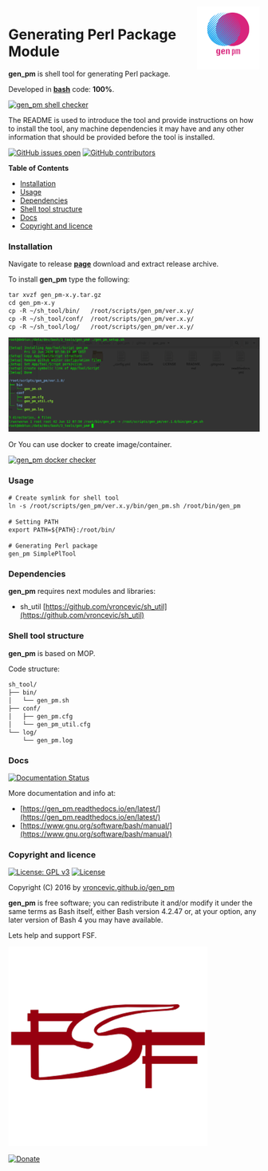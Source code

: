 <img align="right" src="https://raw.githubusercontent.com/vroncevic/gen_pm/dev/docs/gen_pm_logo.png" width="25%">

# Generating Perl Package Module

**gen_pm** is shell tool for generating Perl package.

Developed in **[bash](https://en.wikipedia.org/wiki/Bash_(Unix_shell))** code: **100%**.

[![gen_pm shell checker](https://github.com/vroncevic/gen_pm/workflows/gen_pm%20shell%20checker/badge.svg)](https://github.com/vroncevic/gen_pm/actions?query=workflow%3A%22gen_pm+shell+checker%22)

The README is used to introduce the tool and provide instructions on
how to install the tool, any machine dependencies it may have and any
other information that should be provided before the tool is installed.

[![GitHub issues open](https://img.shields.io/github/issues/vroncevic/gen_pm.svg)](https://github.com/vroncevic/gen_pm/issues) [![GitHub contributors](https://img.shields.io/github/contributors/vroncevic/gen_pm.svg)](https://github.com/vroncevic/gen_pm/graphs/contributors)

<!-- START doctoc generated TOC please keep comment here to allow auto update -->
<!-- DON'T EDIT THIS SECTION, INSTEAD RE-RUN doctoc TO UPDATE -->
**Table of Contents**

- [Installation](#installation)
- [Usage](#usage)
- [Dependencies](#dependencies)
- [Shell tool structure](#shell-tool-structure)
- [Docs](#docs)
- [Copyright and licence](#copyright-and-licence)

<!-- END doctoc generated TOC please keep comment here to allow auto update -->

### Installation

Navigate to release **[page](https://github.com/vroncevic/gen_pm/releases)** download and extract release archive.

To install **gen_pm** type the following:

```
tar xvzf gen_pm-x.y.tar.gz
cd gen_pm-x.y
cp -R ~/sh_tool/bin/   /root/scripts/gen_pm/ver.x.y/
cp -R ~/sh_tool/conf/  /root/scripts/gen_pm/ver.x.y/
cp -R ~/sh_tool/log/   /root/scripts/gen_pm/ver.x.y/
```

![alt tag](https://raw.githubusercontent.com/vroncevic/gen_pm/dev/docs/setup_tree.png)

Or You can use docker to create image/container.

[![gen_pm docker checker](https://github.com/vroncevic/gen_pm/workflows/gen_pm%20docker%20checker/badge.svg)](https://github.com/vroncevic/gen_pm/actions?query=workflow%3A%22gen_pm+docker+checker%22)

### Usage

```
# Create symlink for shell tool
ln -s /root/scripts/gen_pm/ver.x.y/bin/gen_pm.sh /root/bin/gen_pm

# Setting PATH
export PATH=${PATH}:/root/bin/

# Generating Perl package
gen_pm SimplePlTool
```

### Dependencies

**gen_pm** requires next modules and libraries:
* sh_util [https://github.com/vroncevic/sh_util](https://github.com/vroncevic/sh_util)

### Shell tool structure

**gen_pm** is based on MOP.

Code structure:
```
sh_tool/
├── bin/
│   └── gen_pm.sh
├── conf/
│   ├── gen_pm.cfg
│   └── gen_pm_util.cfg
└── log/
    └── gen_pm.log
```

### Docs

[![Documentation Status](https://readthedocs.org/projects/gen_pm/badge/?version=latest)](https://gen_pm.readthedocs.io/projects/gen_pm/en/latest/?badge=latest)

More documentation and info at:
* [https://gen_pm.readthedocs.io/en/latest/](https://gen_pm.readthedocs.io/en/latest/)
* [https://www.gnu.org/software/bash/manual/](https://www.gnu.org/software/bash/manual/)

### Copyright and licence

[![License: GPL v3](https://img.shields.io/badge/License-GPLv3-blue.svg)](https://www.gnu.org/licenses/gpl-3.0) [![License](https://img.shields.io/badge/License-Apache%202.0-blue.svg)](https://opensource.org/licenses/Apache-2.0)

Copyright (C) 2016 by [vroncevic.github.io/gen_pm](https://vroncevic.github.io/gen_pm)

**gen_pm** is free software; you can redistribute it and/or modify
it under the same terms as Bash itself, either Bash version 4.2.47 or,
at your option, any later version of Bash 4 you may have available.

Lets help and support FSF.

[![Free Software Foundation](https://raw.githubusercontent.com/vroncevic/gen_pm/dev/docs/fsf-logo_1.png)](https://my.fsf.org/)

[![Donate](https://www.paypalobjects.com/en_US/i/btn/btn_donateCC_LG.gif)](https://my.fsf.org/donate/)
